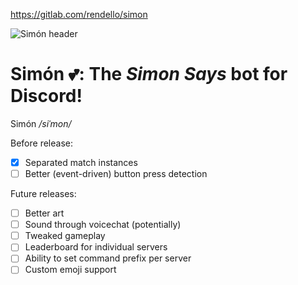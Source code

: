 
https://gitlab.com/rendello/simon

![Simón header](Artwork/simón-header.jpg "Simon header")
# **Simón 💕**: The *Simon Says* bot for Discord!

Simón */siˈmon/*

Before release:
- [x] Separated match instances
- [ ] Better (event-driven) button press detection

Future releases:
- [ ] Better art
- [ ] Sound through voicechat (potentially)
- [ ] Tweaked gameplay
- [ ] Leaderboard for individual servers
- [ ] Ability to set command prefix per server
- [ ] Custom emoji support
